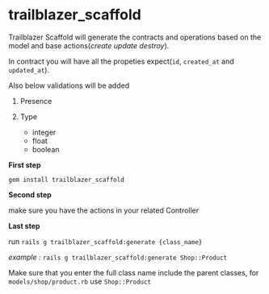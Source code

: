 # trailblazer_scaffold

Trailblazer Scaffold will generate the contracts and operations based on the model and base actions(*create* *update* *destroy*).

In contract you will have all the propeties expect(`id`, `created_at` and `updated_at`).

Also below validations will be added

1. Presence 

2. Type 

    * integer
    * float
    * boolean

 



**First step**

`gem install trailblazer_scaffold`


**Second step**

make sure you have the actions in your related Controller

**Last step**

run `rails g trailblazer_scaffold:generate {class_name}`

*example :*
 `rails g trailblazer_scaffold:generate Shop::Product`

Make sure that you enter the full class name include the parent classes, for `models/shop/product.rb` use `Shop::Product`